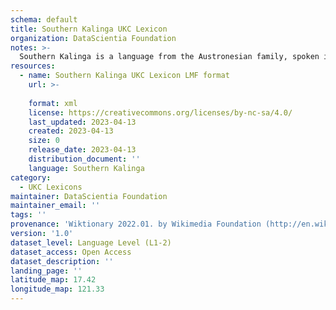 ```yaml
---
schema: default
title: Southern Kalinga UKC Lexicon
organization: DataScientia Foundation
notes: >-
  Southern Kalinga is a language from the Austronesian family, spoken in Oceania. The UKC Lexicon of Southern Kalinga is represented as a lexico-semantic network. It consists of words, word senses, synsets, as well as sense-level and synset-level relationships.
resources:
  - name: Southern Kalinga UKC Lexicon LMF format
    url: >-
      
    format: xml
    license: https://creativecommons.org/licenses/by-nc-sa/4.0/
    last_updated: 2023-04-13
    created: 2023-04-13
    size: 0
    release_date: 2023-04-13
    distribution_document: ''
    language: Southern Kalinga
category:
  - UKC Lexicons
maintainer: DataScientia Foundation
maintainer_email: ''
tags: ''
provenance: 'Wiktionary 2022.01. by Wikimedia Foundation (http://en.wiktionary.org); UniMet: Universal Metonymy 1.0 by Temuulen Khishigsuren and Gábor Bella (http://ukc.disi.unitn.it/index.php/metonymy/); Princeton WordNet 2.1 by Princeton University (https://wordnet.princeton.edu)'
version: '1.0'
dataset_level: Language Level (L1-2)
dataset_access: Open Access
dataset_description: ''
landing_page: ''
latitude_map: 17.42
longitude_map: 121.33
---
```

